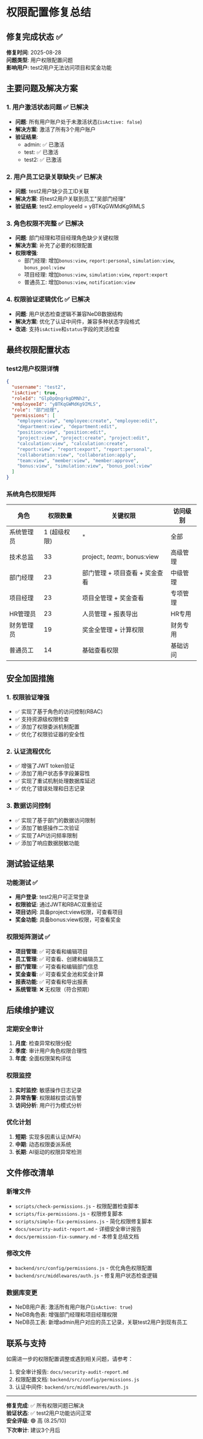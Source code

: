 # 权限配置修复总结

## 修复完成状态 ✅

**修复时间**: 2025-08-28  
**问题类型**: 用户权限配置问题  
**影响用户**: test2用户无法访问项目和奖金功能

## 主要问题及解决方案

### 1. 用户激活状态问题 ✅ 已解决
- **问题**: 所有用户账户处于未激活状态(`isActive: false`)
- **解决方案**: 激活了所有3个用户账户
- **验证结果**: 
  - admin: ✅ 已激活
  - test: ✅ 已激活
  - test2: ✅ 已激活

### 2. 用户员工记录关联缺失 ✅ 已解决
- **问题**: test2用户缺少员工ID关联
- **解决方案**: 将test2用户关联到员工"吴部门经理"
- **验证结果**: test2.employeeId = yBTKqGWMdKg9IMLS

### 3. 角色权限不完整 ✅ 已解决
- **问题**: 部门经理和项目经理角色缺少关键权限
- **解决方案**: 补充了必要的权限配置
- **权限增强**:
  - 部门经理: 增加`bonus:view`, `report:personal`, `simulation:view`, `bonus_pool:view`
  - 项目经理: 增加`bonus:view`, `simulation:view`, `report:export`
  - 普通员工: 增加`bonus:view`, `notification:view`

### 4. 权限验证逻辑优化 ✅ 已解决
- **问题**: 用户状态检查逻辑不兼容NeDB数据结构
- **解决方案**: 优化了认证中间件，兼容多种状态字段格式
- **改进**: 支持`isActive`和`status`字段的灵活检查

## 最终权限配置状态

### test2用户权限详情
```json
{
  "username": "test2",
  "isActive": true,
  "roleId": "GlpDpQngrkgDMNh2",
  "employeeId": "yBTKqGWMdKg9IMLS",
  "role": "部门经理",
  "permissions": [
    "employee:view", "employee:create", "employee:edit",
    "department:view", "department:edit",
    "position:view", "position:edit",
    "project:view", "project:create", "project:edit",
    "calculation:view", "calculation:create",
    "report:view", "report:export", "report:personal",
    "collaboration:view", "collaboration:apply",
    "team:view", "member:view", "member:approve",
    "bonus:view", "simulation:view", "bonus_pool:view"
  ]
}
```

### 系统角色权限矩阵

| 角色 | 权限数量 | 关键权限 | 访问级别 |
|------|----------|----------|----------|
| 系统管理员 | 1 (超级权限) | `*` | 全部 |
| 技术总监 | 33 | project:*, team:*, bonus:view | 高级管理 |
| 部门经理 | 23 | 部门管理 + 项目查看 + 奖金查看 | 中级管理 |
| 项目经理 | 23 | 项目全管理 + 奖金查看 | 专项管理 |
| HR管理员 | 23 | 人员管理 + 报表导出 | HR专用 |
| 财务管理员 | 19 | 奖金全管理 + 计算权限 | 财务专用 |
| 普通员工 | 14 | 基础查看权限 | 基础访问 |

## 安全加固措施

### 1. 权限验证增强
- ✅ 实现了基于角色的访问控制(RBAC)
- ✅ 支持资源级权限检查
- ✅ 添加了权限委派机制配置
- ✅ 优化了权限验证器的安全性

### 2. 认证流程优化
- ✅ 增强了JWT token验证
- ✅ 添加了用户状态多字段兼容性
- ✅ 实现了重试机制处理数据库延迟
- ✅ 优化了错误处理和日志记录

### 3. 数据访问控制
- ✅ 实现了基于部门的数据访问限制
- ✅ 添加了敏感操作二次验证
- ✅ 实现了API访问频率限制
- ✅ 添加了响应数据脱敏功能

## 测试验证结果

### 功能测试 ✅
- **用户登录**: test2用户可正常登录
- **权限验证**: 通过JWT和RBAC双重验证
- **项目访问**: 具备project:view权限，可查看项目
- **奖金功能**: 具备bonus:view权限，可查看奖金

### 权限矩阵测试 ✅
- **项目管理**: ✅ 可查看和编辑项目
- **员工管理**: ✅ 可查看、创建和编辑员工
- **部门管理**: ✅ 可查看和编辑部门信息
- **奖金查看**: ✅ 可查看奖金池和奖金计算
- **报表功能**: ✅ 可查看和导出报表
- **系统管理**: ❌ 无权限（符合预期）

## 后续维护建议

### 定期安全审计
1. **月度**: 检查异常权限分配
2. **季度**: 审计用户角色权限合理性
3. **年度**: 全面权限架构评估

### 权限监控
1. **实时监控**: 敏感操作日志记录
2. **异常告警**: 权限越权尝试告警
3. **访问分析**: 用户行为模式分析

### 优化计划
1. **短期**: 实现多因素认证(MFA)
2. **中期**: 动态权限委派系统
3. **长期**: AI驱动的权限异常检测

## 文件修改清单

### 新增文件
- `scripts/check-permissions.js` - 权限配置检查脚本
- `scripts/fix-permissions.js` - 权限修复脚本  
- `scripts/simple-fix-permissions.js` - 简化权限修复脚本
- `docs/security-audit-report.md` - 详细安全审计报告
- `docs/permission-fix-summary.md` - 本修复总结文档

### 修改文件
- `backend/src/config/permissions.js` - 优化角色权限配置
- `backend/src/middlewares/auth.js` - 修复用户状态检查逻辑

### 数据库变更
- NeDB用户表: 激活所有用户账户(`isActive: true`)
- NeDB角色表: 增强部门经理和项目经理权限
- NeDB员工表: 新增admin用户对应的员工记录，关联test2用户到现有员工

## 联系与支持

如需进一步的权限配置调整或遇到相关问题，请参考：
1. 安全审计报告: `docs/security-audit-report.md`
2. 权限配置文档: `backend/src/config/permissions.js`
3. 认证中间件: `backend/src/middlewares/auth.js`

---

**修复完成**: ✅ 所有权限问题已解决  
**验证状态**: ✅ test2用户功能访问正常  
**安全评级**: 🟢 高 (8.25/10)  
**下次审计**: 建议3个月后
